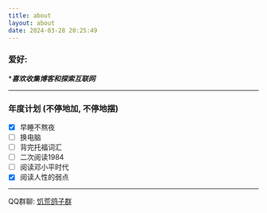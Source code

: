 ```yaml
---
title: about
layout: about
date: 2024-03-28 20:25:49
---
```


### 爱好:
****喜欢收集博客和探索互联网***

***

### 年度计划 (不停地加, 不停地摆)
- [x] 早睡不熬夜
- [ ] 换电脑
- [ ] 背完托福词汇
- [ ] 二次阅读1984
- [ ] 阅读邓小平时代
- [x] 阅读人性的弱点

***

QQ群聊: [饥荒鸽子群](http://qm.qq.com/cgi-bin/qm/qr?_wv=1027&k=z79khbmka88gJ8DjgzVmbVo-oG4OfgvT&authKey=Dsc%2FwBefQaoqfj1sQ8%2BNc5YSuIgNxiOz8WWGZKkrXbDYSzjRiyowCoF4gy%2BGWB03&noverify=0&group_code=940518171)